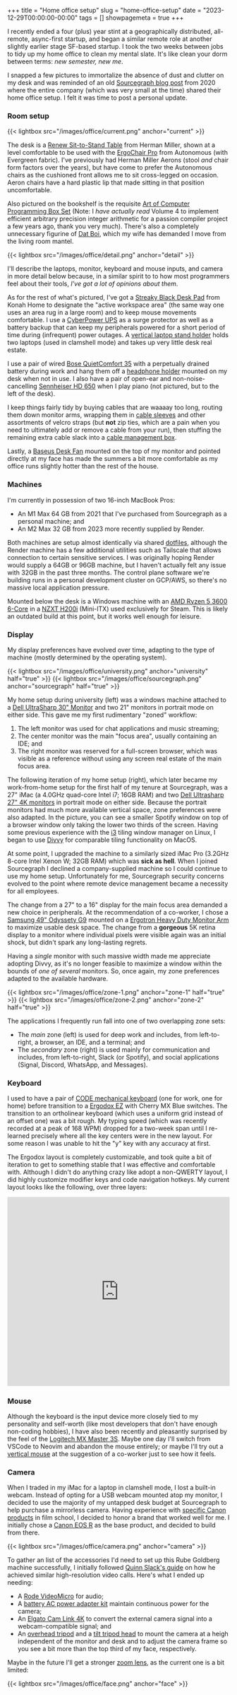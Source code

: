 +++
title = "Home office setup"
slug = "home-office-setup"
date = "2023-12-29T00:00:00-00:00"
tags = []
showpagemeta = true
+++

I recently ended a four (plus) year stint at a geographically distributed, all-remote, async-first startup, and began a similar remote role at another slightly earlier stage SF-based startup. I took the two weeks between jobs to tidy up my home office to clean my mental slate. It's like clean your dorm between terms: _new semester, new me_.

I snapped a few pictures to immortalize the absence of dust and clutter on my desk and was reminded of an old [Sourcegraph blog post](https://about.sourcegraph.com/blog/home-offices-of-sourcegraph#eric-fritz-software-engineer) from 2020 where the entire company (which was very small at the time) shared their home office setup. I felt it was time to post a personal update.

### Room setup

{{< lightbox src="/images/office/current.png" anchor="current" >}}

The desk is a [Renew Sit-to-Stand Table](https://www.hermanmiller.com/products/tables/sit-to-stand-tables/renew-sit-to-stand-tables/) from Herman Miller, shown at a level comfortable to be used with the [ErgoChair Pro](https://www.autonomous.ai/office-chairs/ergonomic-chair?option20=50&option_code=ErgonomicChair-ErgoChairPro_ChairColor.Evergreen) from Autonomous (with Evergreen fabric). I've previously had Herman Miller Aerons (stool _and_ chair form factors over the years), but have come to prefer the Autonomous chairs as the cushioned front allows me to sit cross-legged on occasion. Aeron chairs have a hard plastic lip that made sitting in that position uncomfortable.

Also pictured on the bookshelf is the requisite [Art of Computer Programming Box Set](https://www.amazon.com/dp/0137935102) (Note: I _have actually read_ Volume 4 to implement efficient arbitrary precision integer arithmetic for a passion compiler project a few years ago, thank you very much). There's also a completely unnecessary figurine of [Dat Boi](https://www.amazon.com/dp/B09KHH3XTW), which my wife has demanded I move from the living room mantel.

{{< lightbox src="/images/office/detail.png" anchor="detail" >}}

I'll describe the laptops, monitor, keyboard and mouse inputs, and camera in more detail below because, in a similar spirit to to how most programmers feel about their tools, _I've got a lot of opinions about them_.

As for the rest of what's pictured, I've got a [Streaky Black Desk Pad](https://www.konah-home.com/products/personality-black-mouse-pad-super-print-good-quality-washable-mousepad-game-players-like-to-play-the-game-pad-gifts?_pos=1&_sid=c8e647f27&_ss=r) from Konah Home to designate the "active workspace area" (the same way one uses an area rug in a large room) and to keep mouse movements comfortable. I use a [CyberPower UPS](https://www.amazon.com/dp/B00429N19W) as a surge protector as well as a battery backup that can keep my peripherals powered for a short period of time during (infrequent) power outages. A [vertical laptop stand holder](https://www.amazon.com/gp/product/B07FFK8LTD) holds two laptops (used in clamshell mode) and takes up very little desk real estate. 

I use a pair of wired [Bose QuietComfort 35](https://www.amazon.com/dp/B01E3SNO1G) with a perpetually drained battery during work and hang them off a [headphone holder](https://www.amazon.com/gp/product/B07BVK2FQW) mounted on my desk when not in use. I also have a pair of open-ear and non-noise-cancelling [Sennheiser HD 650](https://www.amazon.com/dp/B00018MSNI) when I play piano (not pictured, but to the left of the desk).

I keep things fairly tidy by buying cables that are waaaay too long, routing them down monitor arms, wrapping them in [cable sleeves](https://www.amazon.com/gp/product/B08NJL5LYC) and other assortments of velcro straps (but **not** zip ties, which are a pain when you need to ultimately add or remove a cable from your run), then stuffing the remaining extra cable slack into a [cable management box](https://www.amazon.com/gp/product/B08B46GBSY).

Lastly, a [Baseus Desk Fan](https://www.amazon.com/gp/product/B09WMNWHQV) mounted on the top of my monitor and pointed directly at my face has made the summers a bit more comfortable as my office runs slightly hotter than the rest of the house.

### Machines

I'm currently in possession of two 16-inch MacBook Pros:

- An M1 Max 64 GB from 2021 that I've purchased from Sourcegraph as a personal machine; and
- An M2 Max 32 GB from 2023 more recently supplied by Render.

Both machines are setup almost identically via shared [dotfiles](https://github.com/efritz/dotfiles), although the Render machine has a few additional utilities such as Tailscale that allows connection to certain sensitive services. I was originally hoping Render would supply a 64GB or 96GB machine, but I haven't actually felt any issue with 32GB in the past three months. The control plane software we're building runs in a personal development cluster on GCP/AWS, so there's no massive local application pressure.

Mounted below the desk is a Windows machine with an [AMD Ryzen 5 3600 6-Core](https://www.amazon.com/gp/product/B07STGGQ18) in a [NZXT H200i](https://www.amazon.com/gp/product/B0776QQD4T) (Mini-ITX) used exclusively for Steam. This is likely an outdated build at this point, but it works well enough for leisure.

### Display

My display preferences have evolved over time, adapting to the type of machine (mostly determined by the operating system).

{{< lightbox src="/images/office/university.png" anchor="university" half="true" >}}
{{< lightbox src="/images/office/sourcegraph.png" anchor="sourcegraph" half="true" >}}

My home setup during university (left) was a windows machine attached to a [Dell UltraSharp 30" Monitor](https://www.amazon.com/dp/B004KKGF1O) and two 21" monitors in portrait mode on either side. This gave me my first rudimentary "zoned" workflow:

1. The left monitor was used for chat applications and music streaming;
1. The center monitor was the main "focus area", usually containing an IDE; and
1. The right monitor was reserved for a full-screen browser, which was visible as a reference without using any screen real estate of the main focus area.

The following iteration of my home setup (right), which later became my work-from-home setup for the first half of my tenure at Sourcegraph, was a 27" iMac (a 4.0GHz quad-core Intel i7; 16GB RAM) and two [Dell Ultrasharp 27" 4K monitors](https://www.amazon.com/gp/product/B073VYVX5S) in portrait mode on either side. Because the portrait monitors had much more available vertical space, zone preferences were also adapted. In the picture, you can see a smaller Spotify window on top of a browser window only taking the lower two thirds of the screen. Having some previous experience with the [i3](https://i3wm.org/) tiling window manager on Linux, I began to use [Divvy](https://mizage.com/divvy/) for comparable tiling functionality on MacOS.

At some point, I upgraded the machine to a similarly sized iMac Pro (3.2GHz 8-core Intel Xenon W; 32GB RAM) which was **sick as hell**. When I joined Sourcegraph I declined a company-supplied machine so I could continue to use my home setup. Unfortunately for me, Sourcegraph security concerns evolved to the point where remote device management became a necessity for all employees.

The change from a 27" to a 16" display for the main focus area demanded a new choice in peripherals. At the recommendation of a co-worker, I chose a [Samsung 49" Odyssety G9](https://www.amazon.com/gp/product/B088HH6LW5) mounted on a [Ergotron Heavy Duty Monitor Arm](https://www.amazon.com/gp/product/B0959D7XDM) to maximize usable desk space. The change from a **gorgeous** 5K retina display to a monitor where individual pixels were visible again was an initial shock, but didn't spark any long-lasting regrets.

Having a _single_ monitor with such massive width made me appreciate adopting Divvy, as it's no longer feasible to maximize a window within the bounds of _one of several_ monitors. So, once again, my zone preferences adapted to the available hardware.

{{< lightbox src="/images/office/zone-1.png" anchor="zone-1" half="true" >}}
{{< lightbox src="/images/office/zone-2.png" anchor="zone-2" half="true" >}}

The applications I frequently run fall into one of two overlapping zone sets:

- The _main_ zone (left) is used for deep work and includes, from left-to-right, a browser, an IDE, and a terminal; and
- The _secondary_ zone (right) is used mainly for communication and includes, from left-to-right, Slack (or Spotify), and social applications (Signal, Discord, WhatsApp, and Messages).

### Keyboard

I used to have a pair of [CODE mechanical keyboard](https://codekeyboards.com/) (one for work, one for home) before transition to a [Ergodox EZ](https://ergodox-ez.com/) with Cherry MX Blue switches. The transition to an ortholinear keyboard (which uses a uniform grid instead of an offset one) was a bit rough. My typing speed (which was recently recorded at a peak of 168 WPM) dropped for a two-week span until I re-learned precisely where all the key centers were in the new layout. For some reason I was unable to hit the "y" key with any accuracy at first.

The Ergodox layout is completely customizable, and took quite a bit of iteration to get to something stable that I was effective and comfortable with. Although I didn't do anything crazy like adopt a non-QWERTY layout, I did highly customize modifier keys and code navigation hotkeys. My current layout looks like the following, over three layers:

<div style="padding-top: 85%; position: relative">
	<iframe src="https://configure.zsa.io/embed/ergodox-ez/layouts/MzDbr/latest/0" style="border: 0; height: 100%; left: 0; position: absolute; top: 0; width: 100%"></iframe>
</div>

### Mouse

Although the keyboard is the input device more closely tied to my personality and self-worth (like most developers that don't have enough non-coding hobbies), I have also been recently and pleasantly surprised by the feel of the [Logitech MX Master 3S](https://www.amazon.com/gp/product/B09HMKFDXC). Maybe one day I'll switch from VSCode to Neovim and abandon the mouse entirely; or maybe I'll try out a [vertical mouse](https://www.amazon.com/dp/B09J1TB35S) at the suggestion of a co-worker just to see how it feels.

### Camera

When I traded in my iMac for a laptop in clamshell mode, I lost a built-in webcam. Instead of opting for a USB webcam mounted atop my monitor, I decided to use the majority of my untapped desk budget at Sourcegraph to help purchase a mirrorless camera. Having experience with [specific Canon products](https://www.amazon.com/dp/B000H7GSG6) in film school, I decided to honor a brand that worked well for me. I initially chose a [Canon EOS R](https://www.amazon.com/gp/product/B088MMTS9P) as the base product, and decided to build from there.

{{< lightbox src="/images/office/camera.png" anchor="camera" >}}

To gather an list of the accessories I'd need to set up this Rube Goldberg machine successfully, I initially followed [Quinn Slack's guide](https://slack.org/high-resolution-video-calls) on how he achieved similar high-resolution video calls. Here's what I ended up needing:

- A [Rode VideoMicro](https://www.amazon.com/gp/product/B015R0IQGW) for audio;
- A [battery AC power adapter kit](https://www.amazon.com/gp/product/B089KMWW9L) maintain continuous power for the camera;
- An [Elgato Cam Link 4K](https://www.amazon.com/gp/product/B07K3FN5MR) to convert the external camera signal into a webcam-compatible signal; and
- An [overhead tripod](https://www.amazon.com/gp/product/B08ZCW4N6V) and a [tilt tripod head](https://www.amazon.com/gp/product/B07RJW34WB) to mount the camera at a heigh independent of the monitor and desk and to adjust the camera frame so you see a bit more than the top third of my face, respectively.

Maybe in the future I'll get a stronger [zoom lens](https://www.bhphotovideo.com/c/product/1691842-REG/canon_rf_1200mm_f_8_l.html/?ap=y&ap=y&smp=y&smp=y&smpm=ba_f2_lar&lsft=BI%3A514&gad_source=1&gclid=CjwKCAiAnL-sBhBnEiwAJRGigjL5fywefuwoKqetcRGVvKTAXjGEcWOgCDtP8CYnzR_Bpmg4bGQA7RoCo40QAvD_BwE), as the current one is a bit limited:

{{< lightbox src="/images/office/face.png" anchor="face" >}}
